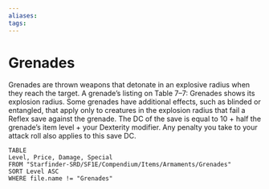 ```yaml
---
aliases: 
tags: 
---
```


# Grenades

Grenades are thrown weapons that detonate in an explosive radius when they reach the target. A grenade’s listing on Table 7–7: Grenades shows its explosion radius. Some grenades have additional effects, such as blinded or entangled, that apply only to creatures in the explosion radius that fail a Reflex save against the grenade. The DC of the save is equal to 10 + half the grenade’s item level + your Dexterity modifier. Any penalty you take to your attack roll also applies to this save DC.

``` dataview
TABLE
Level, Price, Damage, Special
FROM "Starfinder-SRD/SF1E/Compendium/Items/Armaments/Grenades"
SORT Level ASC
WHERE file.name != "Grenades"
```